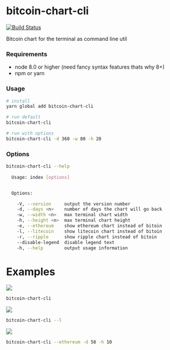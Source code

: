 # bitcoin-chart-cli
[![Build Status](https://travis-ci.org/madnight/bitcoin-chart-cli.svg?branch=master)](https://travis-ci.org/madnight/bitcoin-chart-cli)

Bitcoin chart for the terminal as command line util

### Requirements
 * node 8.0 or higher (need fancy syntax features thats why 8+)
 * npm or yarn

### Usage

```bash
# install
yarn global add bitcoin-chart-cli

# run default
bitcoin-chart-cli

# run with options
bitcoin-chart-cli -d 360 -w 80 -h 20
```

### Options
```bash
bitcoin-chart-cli --help
    
  Usage: index [options]


  Options:

    -V, --version     output the version number
    -d, --days <n>    number of days the chart will go back
    -w, --width <n>   max terminal chart width
    -h, --height <n>  max terminal chart height
    -e, --ethereum    show ethereum chart instead of bitoin
    -l, --litecoin    show litecoin chart instead of bitoin
    -r, --ripple      show ripple chart instead of bitoin
    --disable-legend  disable legend text
    -h, --help        output usage information

```
# Examples

![](https://i.imgur.com/8jXYkHc.png)

```bash
bitcoin-chart-cli
```

![](https://i.imgur.com/gg5kRYG.png)

```bash
bitcoin-chart-cli --l
```

![](https://i.imgur.com/A20lYxG.png)

```bash
bitcoin-chart-cli --ethereum -d 58 -h 10
```
